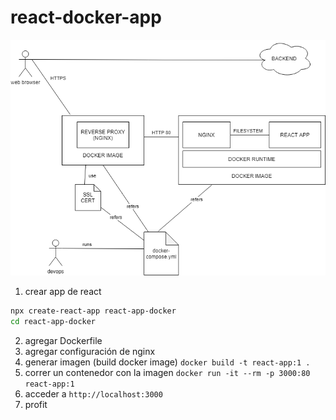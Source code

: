 # react-docker-app

![](react-app-docker.png)

1. crear app de react

```bash
npx create-react-app react-app-docker
cd react-app-docker
```

2. agregar Dockerfile
3. agregar configuración de nginx
4. generar imagen (build docker image) `docker build -t react-app:1 .`
5. correr un contenedor con la imagen `docker run -it --rm -p 3000:80 react-app:1`
6. acceder a `http://localhost:3000`
7. profit
